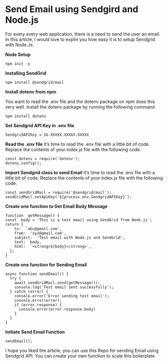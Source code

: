 # Send Email using Sendgird and Node.js

For every every web application, there is a need to send the user an email. In this article, I would love to explin you how easy it is to setup Sendgrid with Node.Js.

**Node Setup**

    npm init -y
    
**Installing SendGrid**

    npm install @sendgrid/mail
    
**Install dotenv from npm**

You want to read the .env file and the dotenv package on npm does this very well. Install the dotenv package by running the following command

    npm install dotenv

**Set Sendgrid API Key in .env file**

    SendgridAPIKey = SG.XXXXX.XXXXX.XXXXX
    
**Read the .env file**
It’s time to read the .env file with a little bit of code. Replace the contents of your index.js file with the following code.

    const dotenv = require('dotenv');
    dotenv.config();

**Import Sendgrid class to send Email**
It’s time to read the .env file with a little bit of code. Replace the contents of your index.js file with the following code.

    const sendGridMail = require('@sendgrid/mail');
    sendGridMail.setApiKey(`${process.env.SendgridAPIKey}`);

**Create one function to Get Email Body Message**

    function  getMessage() {
    const  body = 'This is a test email using SendGrid from Node.js';
    return {
	    to:  'abc@gmail.com',
	    from:  'xyz@gmail.com',
	    subject:  'Test email with Node.js and SendGrid',
	    text:  body,
	    html:  `<strong>${body}</strong>`,
	  };
    }


**Create one function for Sending Email**

    async function sendEmail() {
      try {
        await sendGridMail.send(getMessage());
        console.log('Test email sent successfully');
      } catch (error) {
        console.error('Error sending test email');
        console.error(error);
        if (error.response) {
          console.error(error.response.body)
        }
      }
    }
    
**Initiate Send Email Function**

    sendEmail();

I hope you liked the article, you can use this Repo for sending Email using Sendgrid API. You can create your own function to scale this boilerplate
